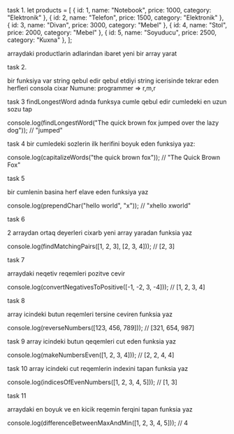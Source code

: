 task 1.
let products = [
{ id: 1, name: "Notebook", price: 1000, category: "Elektronik" },
{ id: 2, name: "Telefon", price: 1500, category: "Elektronik" },
{ id: 3, name: "Divan", price: 3000, category: "Mebel" },
{ id: 4, name: "Stol", price: 2000, category: "Mebel" },
{ id: 5, name: "Soyuducu", price: 2500, category: "Kuxna" },
];

arraydaki productlarin adlarindan ibaret yeni bir array yarat

task 2.

bir funksiya var string qebul edir qebul etdiyi string icerisinde tekrar eden herfleri consola cixar
Numune: programmer => r,m,r

task 3 findLongestWord adnda funksya cumle qebul edir cumledeki en uzun sozu tap

console.log(findLongestWord("The quick brown fox jumped over the lazy dog")); // "jumped"

task 4
bir cumledeki sozlerin ilk herifini boyuk eden funksiya yaz:

console.log(capitalizeWords("the quick brown fox")); // "The Quick Brown Fox"

task 5

bir cumlenin basina herf elave eden funksiya yaz

console.log(prependChar("hello world", "x")); // "xhello xworld"

task 6

2 arraydan ortaq deyerleri cixarb yeni array yaradan funksia yaz

console.log(findMatchingPairs([1, 2, 3], [2, 3, 4])); // [2, 3]

task 7

arraydaki neqetiv reqemleri pozitve cevir

console.log(convertNegativesToPositive([-1, -2, 3, -4])); // [1, 2, 3, 4]

task 8

array icindeki butun reqemleri tersine ceviren funksia yaz

console.log(reverseNumbers([123, 456, 789])); // [321, 654, 987]

task 9
array icindeki butun qeqemleri cut eden funksia yaz

console.log(makeNumbersEven([1, 2, 3, 4])); // [2, 2, 4, 4]

task 10
array icindeki cut reqemlerin indexini tapan funksia yaz

console.log(indicesOfEvenNumbers([1, 2, 3, 4, 5])); // [1, 3]

task 11

arraydaki en boyuk ve en kicik reqemin ferqini tapan funksia yaz

console.log(differenceBetweenMaxAndMin([1, 2, 3, 4, 5])); // 4
